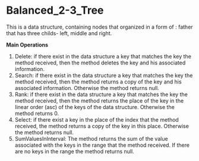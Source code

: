# Balanced_2-3_Tree
This is a data structure, containing nodes that organized in a form of : father that has three childs- left, middle and right. 

**Main Operations**
1. Delete: if there exist in the data structure a key that matches the key the method received, then the method deletes the key and his associated information. 
2. Search: if there exist in the data structure a key that matches the key the method received, then the method returns a copy of the key and his associated information. Otherwise the method returns null.
3. Rank: if there exist in the data structure a key that matches the key the method received, then the method returns the place of the key in the linear order (asc) of the keys of the data structure. Otherwise the method returns 0. 
4. Select: if there exist a key in the place of the index that the method received, the method returns a copy of the key in this place. Otherwise the method returns null.
5. SumValuesInInterval: The method returns the sum of the value associated with the keys in the range that the method received. If there are no keys in the range the method returns null.  
